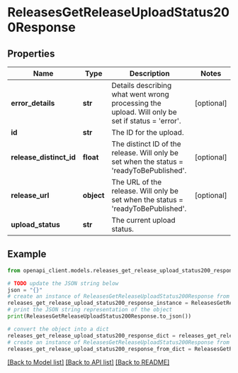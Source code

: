 # ReleasesGetReleaseUploadStatus200Response


## Properties

Name | Type | Description | Notes
------------ | ------------- | ------------- | -------------
**error_details** | **str** | Details describing what went wrong processing the upload. Will only be set if status &#x3D; &#39;error&#39;. | [optional] 
**id** | **str** | The ID for the upload. | 
**release_distinct_id** | **float** | The distinct ID of the release. Will only be set when the status &#x3D; &#39;readyToBePublished&#39;. | [optional] 
**release_url** | **object** | The URL of the release. Will only be set when the status &#x3D; &#39;readyToBePublished&#39;. | [optional] 
**upload_status** | **str** | The current upload status. | 

## Example

```python
from openapi_client.models.releases_get_release_upload_status200_response import ReleasesGetReleaseUploadStatus200Response

# TODO update the JSON string below
json = "{}"
# create an instance of ReleasesGetReleaseUploadStatus200Response from a JSON string
releases_get_release_upload_status200_response_instance = ReleasesGetReleaseUploadStatus200Response.from_json(json)
# print the JSON string representation of the object
print(ReleasesGetReleaseUploadStatus200Response.to_json())

# convert the object into a dict
releases_get_release_upload_status200_response_dict = releases_get_release_upload_status200_response_instance.to_dict()
# create an instance of ReleasesGetReleaseUploadStatus200Response from a dict
releases_get_release_upload_status200_response_from_dict = ReleasesGetReleaseUploadStatus200Response.from_dict(releases_get_release_upload_status200_response_dict)
```
[[Back to Model list]](../README.md#documentation-for-models) [[Back to API list]](../README.md#documentation-for-api-endpoints) [[Back to README]](../README.md)


